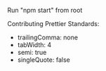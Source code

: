 Run "npm start" from root

Contributing
Prettier Standards:

-   trailingComma: none
-   tabWidth: 4
-   semi: true
-   singleQuote: false
